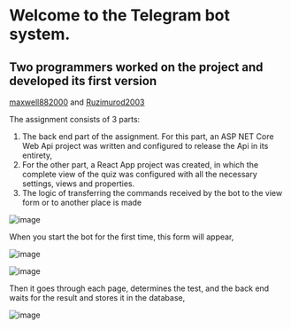 # Welcome to the Telegram bot system.

## Two programmers worked on the project and developed its first version

[maxwell882000](https://github.com/maxwell882000) and [Ruzimurod2003](https://github.com/Ruzimurod2003)

The assignment consists of 3 parts:

1. The back end part of the assignment. For this part, an ASP NET Core Web Api project was written and configured to release the Api in its entirety,
2. For the other part, a React App project was created, in which the complete view of the quiz was configured with all the necessary settings, views and properties.
3. The logic of transferring the commands received by the bot to the view form or to another place is made

![image](https://github.com/Ruzimurod2003/quiz-bot/assets/78567812/55ae957d-7827-4672-8bab-b2adf59dec2f)

When you start the bot for the first time, this form will appear,

![image](https://github.com/Ruzimurod2003/quiz-bot/assets/78567812/ae17ec55-85f5-44e6-a3a4-919bebb33004)

![image](https://github.com/Ruzimurod2003/quiz-bot/assets/78567812/98178c8a-cc62-4fd3-a444-6464f490ee35)

Then it goes through each page, determines the test, and the back end waits for the result and stores it in the database,

![image](https://github.com/Ruzimurod2003/quiz-bot/assets/78567812/10013f72-b791-4eb4-9405-633274498367)
